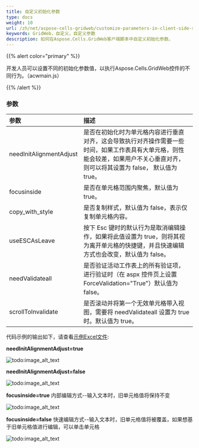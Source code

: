 ```yaml
---
title: 自定义初始化参数
type: docs
weight: 10
url: /zh/net/aspose-cells-gridweb/customize-parameters-in-client-side-script/
keywords: GridWeb，自定义，自定义参数
description: 如何在Aspose.Cells.GridWeb客户端脚本中自定义初始化参数。
---
```


{{% alert color="primary" %}} 

开发人员可以设置不同的初始化参数值，以执行Aspose.Cells.GridWeb控件的不同行为。（acwmain.js）  

{{% /alert %}} 

### **参数**

|参数|描述|
| :- | :- |
|needInitAlignmentAdjust|是否在初始化时为单元格内容进行垂直对齐，这会导致执行对齐操作需要一些时间，如果工作表具有大单元格，则性能会较差，如果用户不关心垂直对齐，则可以将其设置为 false， 默认值为 true。|
|focusinside|是否在单元格范围内聚焦，默认值为 true。|
|copy_with_style|是否复制样式，默认值为 false，表示仅复制单元格内容。|
|useESCAsLeave|按下 Esc 键时的默认行为是取消编辑操作，如果将此值设置为 true，则将其视为离开单元格的快捷键，并且快速编辑方式也会改变，默认值为 false。|
|needValidateall|是否验证活动工作表上的所有验证项，进行验证时（在 aspx 控件页上设置 ForceValidation="True"）默认值为 false。|
|scrollToInvalidate|是否滚动并将第一个无效单元格带入视图，需要将 needValidateall 设置为 true 时。默认值为 true。|


代码示例的输出如下，请查看[示例Excel文件](valign.xlsx):

**needInitAlignmentAdjust=true** 

![todo:image_alt_text](align_true.png)

**needInitAlignmentAdjust=false** 

![todo:image_alt_text](align_false.png)

**focusinside=true** 
内部编辑方式--输入文本时，旧单元格值将保持不变   

![todo:image_alt_text](focus_inside_true.png)

**focusinside=false** 
快速编辑方式--输入文本时，旧单元格值将被覆盖，如果想基于旧单元格值进行编辑，可以单击单元格

![todo:image_alt_text](focus_inside_false.png)



